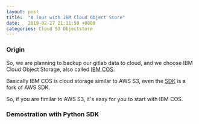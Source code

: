 ```yaml
---
layout: post
title:  "A Tour with IBM Cloud Object Store"
date:   2019-02-27 21:11:50 +0800
categories: Cloud S3 Objectstore
---
```


### Origin

So, we are planning to backup our gitlab data to cloud, and we choose IBM Cloud Object Storage, also called [IBM COS][cos].

Basically IBM COS is cloud storage similar to AWS S3, even the [SDK][sdk] is a fork of AWS SDK. 

So, if you are fimilar to AWS S3, it's easy for you to start with IBM COS.

### Demostration with Python SDK 





[cos]:https://cloud.ibm.com/docs/services/cloud-object-storage?topic=cloud-object-storage-about-ibm-cloud-object-storage#about-ibm-cloud-object-storage
[sdk]:https://github.com/ibm/ibm-cos-sdk-python/
